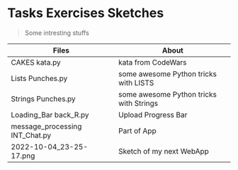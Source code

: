# Tasks Exercises Sketches
> Some intresting stuffs

| Files | About |
| ------ | ------ |
| CAKES kata.py | kata from CodeWars |
| Lists Punches.py | some awesome Python tricks with LISTS |
| Strings Punches.py | some awesome Python tricks with Strings |
|Loading_Bar back_R.py | Upload Progress Bar |
| message_processing INT_Chat.py| Part of App |
| 2022-10-04_23-25-17.png | Sketch of my next WebApp |
